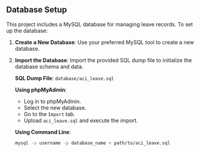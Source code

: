 ## Database Setup

This project includes a MySQL database for managing leave records. To set up the database:

1. **Create a New Database**: Use your preferred MySQL tool to create a new database.

2. **Import the Database**: Import the provided SQL dump file to initialize the database schema and data.

   **SQL Dump File**: `database/aci_leave.sql`

   **Using phpMyAdmin**:
   - Log in to phpMyAdmin.
   - Select the new database.
   - Go to the `Import` tab.
   - Upload `aci_leave.sql` and execute the import.

   **Using Command Line**:
   ```bash
   mysql -u username -p database_name < path/to/aci_leave.sql
